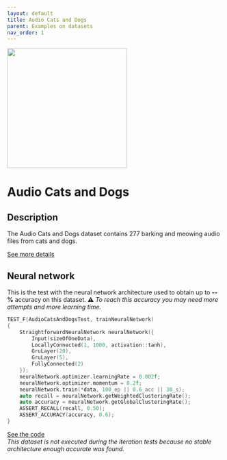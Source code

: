 ```yaml
---
layout: default
title: Audio Cats and Dogs
parent: Examples on datasets
nav_order: 1
---
```


<p >
    <img src="{{site.baseurl}}/assets/images/examples/cat_and_dog.jpg" att="cat and dog" width="280px" class="center"/>
</p>

# Audio Cats and Dogs

## Description

The Audio Cats and Dogs dataset contains 277 barking and meowing audio files from cats and dogs.

[See more details](https://www.kaggle.com/mmoreaux/audio-cats-and-dogs)

## Neural network 

This is the test with the neural network architecture used to obtain up to **--%** accuracy on this dataset.
:warning: _To reach this accuracy you may need more attempts and more learning time._


```cpp
TEST_F(AudioCatsAndDogsTest, trainNeuralNetwork)
{
    StraightforwardNeuralNetwork neuralNetwork({
        Input(sizeOfOneData),
        LocallyConnected(1, 1000, activation::tanh),
        GruLayer(20),
        GruLayer(5),
        FullyConnected(2)
    });
    neuralNetwork.optimizer.learningRate = 0.002f;
    neuralNetwork.optimizer.momentum = 0.2f;
    neuralNetwork.train(*data, 100_ep || 0.6_acc || 30_s);
    auto recall = neuralNetwork.getWeightedClusteringRate();
    auto accuracy = neuralNetwork.getGlobalClusteringRate();
    ASSERT_RECALL(recall, 0.50);
    ASSERT_ACCURACY(accuracy, 0.6);
}
```
[See the code](https://github.com/MatthieuHernandez/StraightforwardNeuralNetwork/blob/master/tests/dataset_tests/audio-cats-and-dogs/AudioCatsAndDogsTest.cpp)
<br/>
_This dataset is not executed during the iteration tests because no stable architecture enough accurate was found._